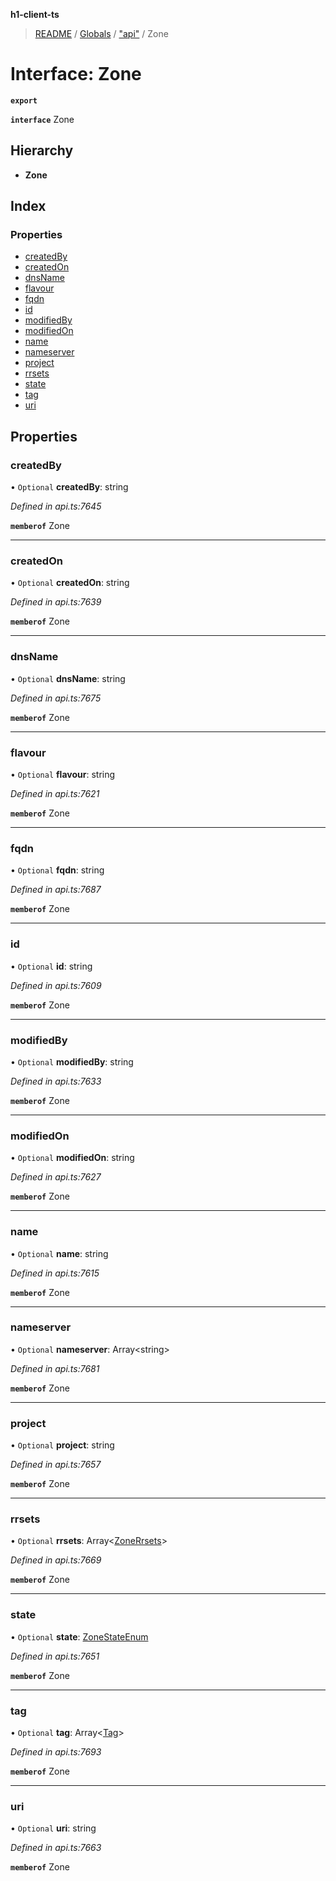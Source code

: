 **h1-client-ts**

> [README](../README.md) / [Globals](../globals.md) / ["api"](../modules/_api_.md) / Zone

# Interface: Zone

**`export`** 

**`interface`** Zone

## Hierarchy

* **Zone**

## Index

### Properties

* [createdBy](_api_.zone.md#createdby)
* [createdOn](_api_.zone.md#createdon)
* [dnsName](_api_.zone.md#dnsname)
* [flavour](_api_.zone.md#flavour)
* [fqdn](_api_.zone.md#fqdn)
* [id](_api_.zone.md#id)
* [modifiedBy](_api_.zone.md#modifiedby)
* [modifiedOn](_api_.zone.md#modifiedon)
* [name](_api_.zone.md#name)
* [nameserver](_api_.zone.md#nameserver)
* [project](_api_.zone.md#project)
* [rrsets](_api_.zone.md#rrsets)
* [state](_api_.zone.md#state)
* [tag](_api_.zone.md#tag)
* [uri](_api_.zone.md#uri)

## Properties

### createdBy

• `Optional` **createdBy**: string

*Defined in api.ts:7645*

**`memberof`** Zone

___

### createdOn

• `Optional` **createdOn**: string

*Defined in api.ts:7639*

**`memberof`** Zone

___

### dnsName

• `Optional` **dnsName**: string

*Defined in api.ts:7675*

**`memberof`** Zone

___

### flavour

• `Optional` **flavour**: string

*Defined in api.ts:7621*

**`memberof`** Zone

___

### fqdn

• `Optional` **fqdn**: string

*Defined in api.ts:7687*

**`memberof`** Zone

___

### id

• `Optional` **id**: string

*Defined in api.ts:7609*

**`memberof`** Zone

___

### modifiedBy

• `Optional` **modifiedBy**: string

*Defined in api.ts:7633*

**`memberof`** Zone

___

### modifiedOn

• `Optional` **modifiedOn**: string

*Defined in api.ts:7627*

**`memberof`** Zone

___

### name

• `Optional` **name**: string

*Defined in api.ts:7615*

**`memberof`** Zone

___

### nameserver

• `Optional` **nameserver**: Array\<string>

*Defined in api.ts:7681*

**`memberof`** Zone

___

### project

• `Optional` **project**: string

*Defined in api.ts:7657*

**`memberof`** Zone

___

### rrsets

• `Optional` **rrsets**: Array\<[ZoneRrsets](_api_.zonerrsets.md)>

*Defined in api.ts:7669*

**`memberof`** Zone

___

### state

• `Optional` **state**: [ZoneStateEnum](../enums/_api_.zonestateenum.md)

*Defined in api.ts:7651*

**`memberof`** Zone

___

### tag

• `Optional` **tag**: Array\<[Tag](_api_.tag.md)>

*Defined in api.ts:7693*

**`memberof`** Zone

___

### uri

• `Optional` **uri**: string

*Defined in api.ts:7663*

**`memberof`** Zone
